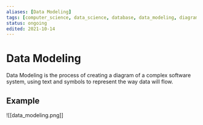 ```yaml
---
aliases: [Data Modeling]
tags: [computer_science, data_science, database, data_modeling, diagram]
status: ongoing
edited: 2021-10-14
---
```


# Data Modeling
Data Modeling is the process of creating a diagram of a complex software system, using text and symbols to represent the way data will flow.

## Example
![[data_modeling.png]]
